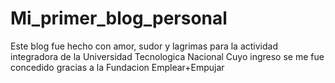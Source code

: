 # Mi_primer_blog_personal
Este blog fue hecho con amor, sudor y lagrimas para la actividad integradora de la Universidad Tecnologica Nacional Cuyo ingreso se me fue concedido gracias a la Fundacion Emplear+Empujar